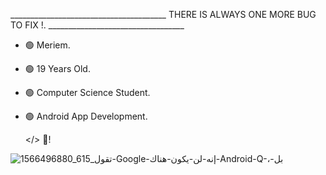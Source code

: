 _______________________________________                            THERE IS ALWAYS ONE MORE BUG TO FIX !.             __________________________________
																											 
- 🟢 Meriem.
- 🟢 19 Years Old.
- 🟢 Computer Science Student.
- 🟢 Android App Development.

    </> 👀!

![1566496880_615_تقول-Google-إنه-لن-يكون-هناك-Android-Q-،-بل](https://user-images.githubusercontent.com/75329424/194782066-7a1ee912-c900-4916-b54b-93ede12fa2e0.gif)



    
    



   

<!---
Mimspire/Mimspire is a ✨ special ✨ repository because its `README.md` (this file) appears on your GitHub profile.
You can click the Preview link to take a look at your changes.
--->
